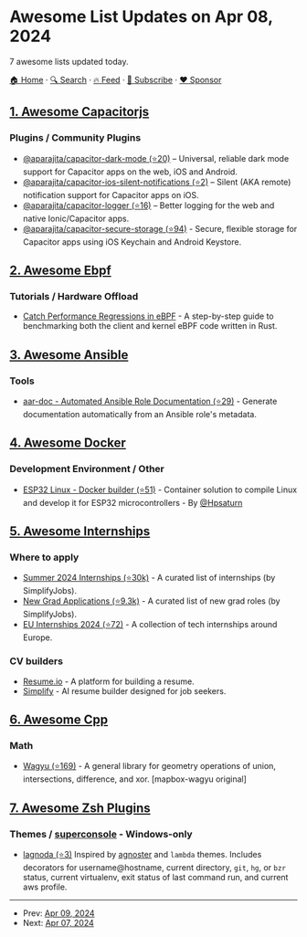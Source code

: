 # Awesome List Updates on Apr 08, 2024

7 awesome lists updated today.

[🏠 Home](/README.md) · [🔍 Search](https://www.trackawesomelist.com/search/) · [🔥 Feed](https://www.trackawesomelist.com/rss.xml) · [📮 Subscribe](https://trackawesomelist.us17.list-manage.com/subscribe?u=d2f0117aa829c83a63ec63c2f&id=36a103854c) · [❤️  Sponsor](https://github.com/sponsors/theowenyoung)



## [1. Awesome Capacitorjs](/content/capawesome-team/awesome-capacitorjs/README.md)

### Plugins / Community Plugins

*   [@aparajita/capacitor-dark-mode (⭐20)](https://github.com/aparajita/capacitor-dark-mode) – Universal, reliable dark mode support for Capacitor apps on the web, iOS and Android.
*   [@aparajita/capacitor-ios-silent-notifications (⭐2)](https://github.com/aparajita/capacitor-ios-silent-notifications) – Silent (AKA remote) notification support for Capacitor apps on iOS.
*   [@aparajita/capacitor-logger (⭐16)](https://github.com/aparajita/capacitor-logger) – Better logging for the web and native Ionic/Capacitor apps.
*   [@aparajita/capacitor-secure-storage (⭐94)](https://github.com/aparajita/capacitor-secure-storage) - Secure, flexible storage for Capacitor apps using iOS Keychain and Android Keystore.

## [2. Awesome Ebpf](/content/zoidbergwill/awesome-ebpf/README.md)

### Tutorials / Hardware Offload

*   [Catch Performance Regressions in eBPF](https://bencher.dev/docs/explanation/talks/#linuxcon-2023-12-may-23) - A step-by-step guide to benchmarking both the client and kernel eBPF code written in Rust.

## [3. Awesome Ansible](/content/ansible-community/awesome-ansible/README.md)

### Tools

*   [aar-doc - Automated Ansible Role Documentation (⭐29)](https://github.com/telekom-mms/Automated-Ansible-Role-Documentation) - Generate documentation automatically from an Ansible role's metadata.

## [4. Awesome Docker](/content/veggiemonk/awesome-docker/README.md)

### Development Environment / Other

*   [ESP32 Linux - Docker builder (⭐51)](https://github.com/hpsaturn/esp32s3-linux) - Container solution to compile Linux and develop it for ESP32 microcontrollers - By [@Hpsaturn](https://github.com/hpsaturn)

## [5. Awesome Internships](/content/lodthe/awesome-internships/README.md)

### Where to apply

*   [Summer 2024 Internships (⭐30k)](https://github.com/pittcsc/Summer2022-Internships) - A curated list of internships (by SimplifyJobs).
*   [New Grad Applications (⭐9.3k)](https://github.com/SimplifyJobs/New-Grad-Positions) - A curated list of new grad roles (by SimplifyJobs).
*   [EU Internships 2024 (⭐72)](https://github.com/LorenzoLaCorte/european-tech-internships-2024) - A collection of tech internships around Europe.

### CV builders

*   [Resume.io](https://resume.io/) - A platform for building a resume.
*   [Simplify](https://simplify.jobs/resume-builder) - AI resume builder designed for job seekers.

## [6. Awesome Cpp](/content/fffaraz/awesome-cpp/README.md)

### Math

*   [Wagyu (⭐169)](https://github.com/mapbox/wagyu) - A general library for geometry operations of union, intersections, difference, and xor. \[mapbox-wagyu original]

## [7. Awesome Zsh Plugins](/content/unixorn/awesome-zsh-plugins/README.md)

### Themes / [superconsole](https://github.com/alexchmykhalo/superconsole) - Windows-only

*   [lagnoda (⭐3)](https://github.com/jashezan/lagnoda) Inspired by [agnoster](https://gist.github.com/agnoster/3712874) and `lambda` themes. Includes decorators for username\@hostname, current directory, `git`, `hg`, or `bzr` status, current virtualenv, exit status of last command run, and current aws profile.

---

- Prev: [Apr 09, 2024](/content/2024/04/09/README.md)
- Next: [Apr 07, 2024](/content/2024/04/07/README.md)